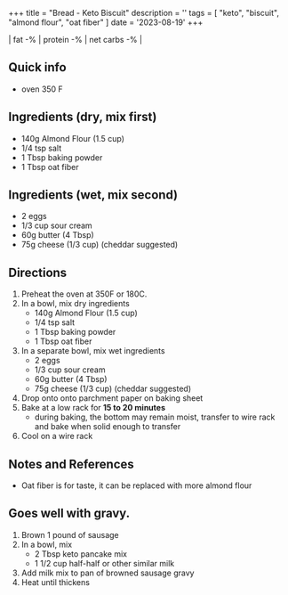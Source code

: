 +++
title = "Bread - Keto Biscuit"
description = ''
tags = [
    "keto",
    "biscuit",
    "almond flour",
    "oat fiber"
]
date = '2023-08-19'
+++

| fat -% | protein -% | net carbs -% |

## Quick info
- oven 350 F

## Ingredients (dry, mix first)
- 140g Almond Flour (1.5 cup)
- 1/4 tsp salt
- 1 Tbsp baking powder
- 1 Tbsp oat fiber

## Ingredients (wet, mix second)
- 2 eggs
- 1/3 cup sour cream
- 60g butter (4 Tbsp)
- 75g cheese (1/3 cup) (cheddar suggested)

## Directions
1.  Preheat the oven at 350F or 180C.
2.  In a bowl, mix dry ingredients
    - 140g Almond Flour (1.5 cup)
    - 1/4 tsp salt
    - 1 Tbsp baking powder
    - 1 Tbsp oat fiber
3.  In a separate bowl, mix wet ingredients
    - 2 eggs
    - 1/3 cup sour cream
    - 60g butter (4 Tbsp)
    - 75g cheese (1/3 cup) (cheddar suggested)
4. Drop onto onto parchment paper on baking sheet
5. Bake at a low rack for __15 to 20 minutes__
    - during baking, the bottom may remain moist, transfer to wire rack and bake when solid enough to transfer
6. Cool on a wire rack

## Notes and References
- Oat fiber is for taste, it can be replaced with more almond flour

## Goes well with __gravy__.
1. Brown 1 pound of sausage
2. In a bowl, mix
    - 2 Tbsp keto pancake mix
    - 1 1/2 cup half-half or other similar milk
3. Add milk mix to pan of browned sausage gravy
4. Heat until thickens